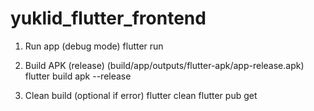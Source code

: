 # yuklid_flutter_frontend

1. Run app (debug mode)
flutter run

2. Build APK (release) (build/app/outputs/flutter-apk/app-release.apk)
flutter build apk --release


4. Clean build (optional if error)
   flutter clean
   flutter pub get
